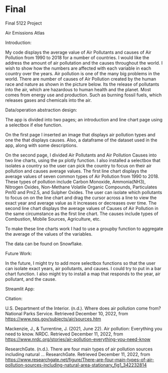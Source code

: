 # Final
Final 5122 Project

Air Emissions Atlas

Introduction:

My code displays the average value of Air Pollutants and causes of Air Pollution from 1990 to 2018 for a number of countries. I would like the address the amount of air pollutation and the causes throughout the world. I wish to show how the numbers are affected with each variable in each country over the years. Air pollution is one of the many big problems in the world. There are number of causes of Air Pollution created by the human race and nature as shown in the picture below. Its the release of pollutants into the air, which are hazardous to human health and the planet. Most comes from energy use and production. Such as burning fossil fuels, which releases gases and chemicals into the air.


Data/operation abstraction design:

The app is divided into two pages; an introduction and line chart page using a selectbox if else function.

On the first page I inserted an image that displays air pollution types and one the that displays causes. Also, a dataframe of the dataset used in the app, along with some descriptions.

On the second page, I divided Air Pollutants and Air Pollution Causes into two line charts, using the px plotly function. I also installed a selectbox that isolates a country so the user can pick the country to focus on their air pollution and causes average values. The first line chart displays the average values of seven common types of Air Pollution from 1990 to 2018. These types of pollution include Carbon Monoxide, Ammonia(NH3), Nitrogen Oxides, Non-Methane Volatile Organic Compounds, Particulates Pm10 and Pm2.5, and Sulpher Oxides. The user can isolate which pollutants to focus on on the line chart and drag the cursor across a line to view the exact year and average value as it increases or decreases over time. The second line chart displays the average values of Causes of Air Pollution in the same circumstance as the first line chart. The causes include types of Combustion, Mobile Sources, Agriculture, etc.

To make these line charts work I had to use a groupby function to aggregate the average of the values of the variables.

The data can be found on Snowflake.

Future Work:

In the future, I might try to add more selectbox functions so that the user can isolate exact years, air pollutants, and causes. I could try to put in a bar chart function. I also might try to install a map that responds to the year, air pollutant, and the cause.

Streamlit App:

Citation:

U.S. Department of the Interior. (n.d.). Where does air pollution come from? National Parks Service. Retrieved December 10, 2022, from https://www.nps.gov/subjects/air/sources.htm 

Mackenzie, J., &amp; Turrentine, J. (2021, June 22). Air pollution: Everything you need to know. NRDC. Retrieved December 11, 2022, from https://www.nrdc.org/stories/air-pollution-everything-you-need-know 

ResearchGate. (n.d.). There are four main types of air pollution sources including natural ... ResearchGate. Retrieved December 11, 2022, from https://www.researchgate.net/figure/There-are-four-main-types-of-air-pollution-sources-including-natural-area-stationary_fig1_342232814 
